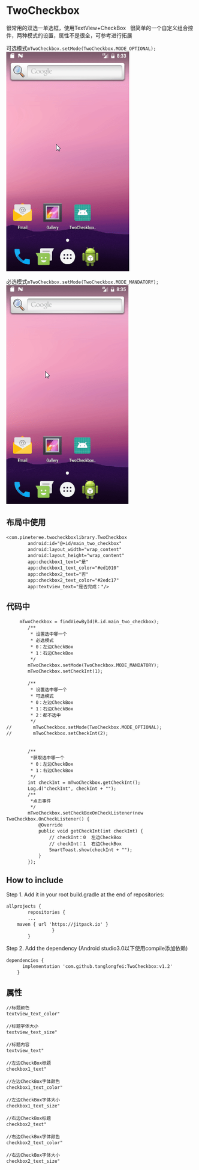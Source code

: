 # TwoCheckbox    
很常用的双选一单选框，使用TextView+CheckBox   
很简单的一个自定义组合控件，两种模式的设置，属性不是很全，可参考进行拓展   

可选模式```mTwoCheckbox.setMode(TwoCheckbox.MODE_OPTIONAL);```  
![image](https://github.com/tanglongfei/TwoCheckbox/blob/master/image/2018-01-19_16-34-16.gif) 

必选模式```mTwoCheckbox.setMode(TwoCheckbox.MODE_MANDATORY);```  
![image](https://github.com/tanglongfei/TwoCheckbox/blob/master/image/2018-01-19_16-36-06.gif)  

## 布局中使用  
```
<com.pineteree.twocheckboxlibrary.TwoCheckbox
        android:id="@+id/main_two_checkbox"
        android:layout_width="wrap_content"
        android:layout_height="wrap_content"
        app:checkbox1_text="是"
        app:checkbox1_text_color="#ed1010"
        app:checkbox2_text="否"
        app:checkbox2_text_color="#2edc17"
        app:textview_text="是否完成："/>
```
## 代码中  
```
     mTwoCheckbox = findViewById(R.id.main_two_checkbox);
        /**
         * 设置选中哪一个
         * 必选模式
         * 0：左边CheckBox
         * 1：右边CheckBox
         */
        mTwoCheckbox.setMode(TwoCheckbox.MODE_MANDATORY);
        mTwoCheckbox.setCheckInt(1);

        /**
         * 设置选中哪一个
         * 可选模式
         * 0：左边CheckBox
         * 1：右边CheckBox
         * 2：都不选中
         */
//        mTwoCheckbox.setMode(TwoCheckbox.MODE_OPTIONAL);
//        mTwoCheckbox.setCheckInt(2);


        /**
         *获取选中哪一个
         * 0：左边CheckBox
         * 1：右边CheckBox
         */
        int checkInt = mTwoCheckbox.getCheckInt();
        Log.d("checkInt", checkInt + "");
        /**
         *点击事件
         */
        mTwoCheckbox.setCheckBoxOnCheckListener(new TwoCheckbox.OnCheckListener() {
            @Override
            public void getCheckInt(int checkInt) {
                // checkInt：0  左边CheckBox
                // checkInt：1  右边CheckBox
                SmartToast.show(checkInt + "");
            }
        });
```
## How to include    
Step 1. Add it in your root build.gradle at the end of repositories: 
```
allprojects {
        repositories {
		...
	maven { url 'https://jitpack.io' }
	             }
        }
```
Step 2. Add the dependency (Android studio3.0以下使用compile添加依赖)  
```
dependencies {
	  implementation 'com.github.tanglongfei:TwoCheckbox:v1.2'
	}
```

## 属性 
```
//标题颜色
textview_text_color" 

//标题字体大小
textview_text_size" 

//标题内容
textview_text" 

//左边CheckBox标题
checkbox1_text" 

//左边CheckBox字体颜色
checkbox1_text_color"

//左边CheckBox字体大小
checkbox1_text_size"

//右边CheckBox标题
checkbox2_text" 

//右边CheckBox字体颜色
checkbox2_text_color"

//右边CheckBox字体大小
checkbox2_text_size" 
```
